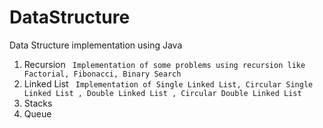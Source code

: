 # DataStructure
Data Structure implementation using Java
1. Recursion
`` Implementation of some problems using recursion like Factorial, Fibonacci, Binary Search``
2. Linked List
`` Implementation of Single Linked List, Circular Single Linked List , Double Linked List , Circular Double Linked List``
3. Stacks
4. Queue
